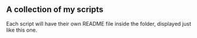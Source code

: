 ## A collection of my scripts

Each script will have their own README file inside the folder, displayed just like this one.
